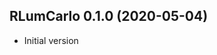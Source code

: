 




<!-- NEWS.md was auto-generated by NEWS.Rmd. Please DO NOT edit by hand!-->

## RLumCarlo 0.1.0 (2020-05-04)

  - Initial version
